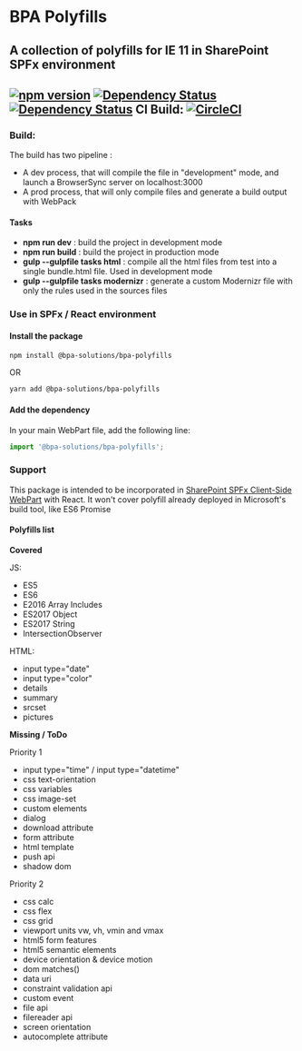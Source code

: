 # BPA Polyfills
## A collection of polyfills for IE 11 in SharePoint SPFx environment

[![npm version](https://badge.fury.io/js/%40bpa-solutions%2Fbpa-polyfills.svg)](https://badge.fury.io/js/%40bpa-solutions%2Fbpa-polyfills)
[![Dependency Status](https://david-dm.org/bpa-solutions/bpa-polyfills.svg)](https://david-dm.org/bpa-solutions/bpa-polyfills)
[![Dependency Status](https://david-dm.org/bpa-solutions/bpa-polyfills/dev-status.svg)](https://david-dm.org/bpa-solutions/bpa-polyfills#info=devDependencies)
CI Build: [![CircleCI](https://circleci.com/gh/bpa-solutions/bpa-polyfills.svg?style=svg)](https://circleci.com/gh/bpa-solutions/bpa-polyfills)
-----

### Build:

The build has two pipeline :
* A dev process, that will compile the file in "development" mode, and launch a BrowserSync server on localhost:3000
* A prod process, that will only compile files and generate a build output with WebPack

#### Tasks

* __npm run dev__ : build the project in development mode
* __npm run build__ : build the project in production mode
* __gulp --gulpfile tasks html__ : compile all the html files from test into a single bundle.html file. Used in development mode
* __gulp --gulpfile tasks modernizr__ : generate a custom Modernizr file with only the rules used in the sources files

### Use in SPFx / React environment

#### Install the package
```bash
npm install @bpa-solutions/bpa-polyfills
```
OR
```bash
yarn add @bpa-solutions/bpa-polyfills
```

#### Add the dependency
In your main WebPart file, add the following line:

```javascript
import '@bpa-solutions/bpa-polyfills';
```

### Support
This package is intended to be incorporated in [SharePoint SPFx Client-Side WebPart](https://github.com/SharePoint/sp-dev-fx-webparts) with React. It won't cover polyfill already deployed in Microsoft's build tool, like ES6 Promise


#### Polyfills list
__Covered__

JS:
* ES5
* ES6
* E2016 Array Includes
* ES2017 Object
* ES2017 String
* IntersectionObserver

HTML:
* input type="date"
* input type="color"
* details
* summary
* srcset
* pictures

__Missing / ToDo__

Priority 1
* input type="time" / input type="datetime"
* css text-orientation
* css variables
* css image-set
* custom elements
* dialog
* download attribute
* form attribute
* html template
* push api
* shadow dom

Priority 2
* css calc
* css flex
* css grid
* viewport units vw, vh, vmin and vmax
* html5 form features
* html5 semantic elements
* device orientation & device motion
* dom matches()
* data uri
* constraint validation api
* custom event
* file api
* filereader api
* screen orientation
* autocomplete attribute
